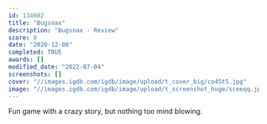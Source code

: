 ```yaml
---
id: 134602
title: "Bugsnax"
description: "Bugsnax - Review"
score: 8
date: "2020-12-08"
completed: TRUE
awards: []
modified_date: "2022-07-04"
screenshots: []
cover: "//images.igdb.com/igdb/image/upload/t_cover_big/co45t5.jpg"
image: "//images.igdb.com/igdb/image/upload/t_screenshot_huge/sceeqq.jpg"
---
```

Fun game with a crazy story, but nothing too mind blowing.